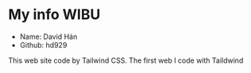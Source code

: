 # My info WIBU
- Name: David Hán
- Github: hd929

This web site code by Tailwind CSS. The first web  I code with Taildwind
